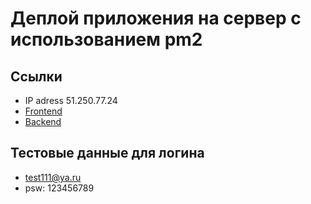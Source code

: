 # Деплой приложения на сервер с использованием pm2

## Ссылки

- IP adress 51.250.77.24
- [Frontend](http://natashasolntseva.students.nomoredomains.icu)
- [Backend](http://api.natsolntseva.students.nomoredomains.icu/)

## Тестовые данные для логина

- test111@ya.ru
- psw: 123456789
